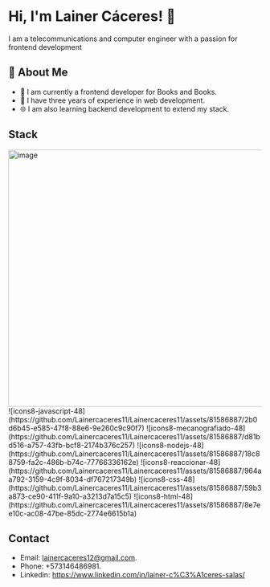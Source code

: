 # Hi, I'm Lainer Cáceres! 👋

I am a telecommunications and computer engineer with a passion
for frontend development

## 🚀 About Me

- 🔭 I am currently a frontend developer for Books and Books. 
- 📝 I have three years of experience in web development.
- 🌐 I am also learning backend development to extend my stack.

## Stack
<img width="512" height="512" alt="image" src="https://github.com/user-attachments/assets/bf80e43d-09f5-49e9-93a7-cdc21e9f2ecb" />
![icons8-javascript-48](https://github.com/Lainercaceres11/Lainercaceres11/assets/81586887/2b0d6b45-e585-47f8-88e6-9e260c9c90f7)
![icons8-mecanografiado-48](https://github.com/Lainercaceres11/Lainercaceres11/assets/81586887/d81bd516-a757-43fb-bcf8-2174b376c257)
![icons8-nodejs-48](https://github.com/Lainercaceres11/Lainercaceres11/assets/81586887/18c88759-fa2c-486b-b74c-77766336162e)
![icons8-reaccionar-48](https://github.com/Lainercaceres11/Lainercaceres11/assets/81586887/964aa792-3159-4c9f-8034-df767217349b)
![icons8-css-48](https://github.com/Lainercaceres11/Lainercaceres11/assets/81586887/59b3a873-ce90-411f-9a10-a3213d7a15c5)
![icons8-html-48](https://github.com/Lainercaceres11/Lainercaceres11/assets/81586887/8e7ee10c-ac08-47be-85dc-2774e6615b1a)

## Contact

- Email: lainercaceres12@gmail.com.
- Phone: +573146486981.
- Linkedin: https://www.linkedin.com/in/lainer-c%C3%A1ceres-salas/

